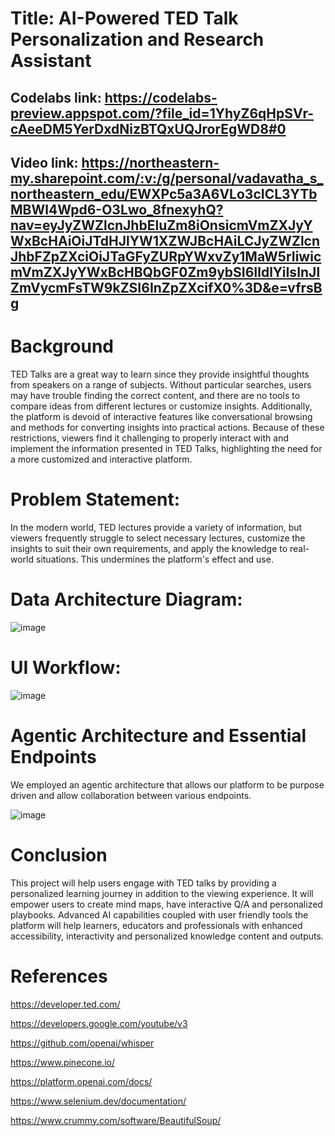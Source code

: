 # Title: AI-Powered TED Talk Personalization and Research Assistant

## Codelabs link: https://codelabs-preview.appspot.com/?file_id=1YhyZ6qHpSVr-cAeeDM5YerDxdNizBTQxUQJrorEgWD8#0
## Video link: https://northeastern-my.sharepoint.com/:v:/g/personal/vadavatha_s_northeastern_edu/EWXPc5a3A6VLo3cICL3YTbMBWl4Wpd6-O3Lwo_8fnexyhQ?nav=eyJyZWZlcnJhbEluZm8iOnsicmVmZXJyYWxBcHAiOiJTdHJlYW1XZWJBcHAiLCJyZWZlcnJhbFZpZXciOiJTaGFyZURpYWxvZy1MaW5rIiwicmVmZXJyYWxBcHBQbGF0Zm9ybSI6IldlYiIsInJlZmVycmFsTW9kZSI6InZpZXcifX0%3D&e=vfrsBg

# Background
TED Talks are a great way to learn since they provide insightful thoughts from speakers on a range of subjects. Without particular searches, users may have trouble finding the correct content, and there are no tools to compare ideas from different lectures or customize insights. Additionally, the platform is devoid of interactive features like conversational browsing and methods for converting insights into practical actions. Because of these restrictions, viewers find it challenging to properly interact with and implement the information presented in TED Talks, highlighting the need for a more customized and interactive platform.

# Problem Statement:
In the modern world, TED lectures provide a variety of information, but viewers frequently struggle to select necessary lectures, customize the insights to suit their own requirements, and apply the knowledge to real-world situations. This undermines the platform's effect and use.

# Data Architecture Diagram:
![image](https://github.com/user-attachments/assets/f2d27750-fb2d-49b6-9b69-83bbd5935d95)

# UI Workflow:
![image](https://github.com/user-attachments/assets/33bd4385-9958-407d-9051-cdb3c544334a)


# Agentic Architecture and Essential Endpoints
We employed an agentic architecture that allows our platform to be purpose driven and allow collaboration between various endpoints.

![image](https://github.com/user-attachments/assets/c8997f26-f8a0-4b16-8bc2-6853e61ad781)

# Conclusion
This project will help users engage with TED talks by providing a personalized learning journey in addition to the viewing experience. It will empower users to create mind maps, have interactive Q/A and personalized playbooks. Advanced AI capabilities coupled with user friendly tools the platform will help learners, educators and professionals with enhanced accessibility, interactivity and personalized knowledge content and outputs.

# References
https://developer.ted.com/

https://developers.google.com/youtube/v3

https://github.com/openai/whisper

https://www.pinecone.io/

https://platform.openai.com/docs/

https://www.selenium.dev/documentation/

https://www.crummy.com/software/BeautifulSoup/
